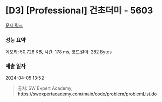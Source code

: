 # [D3] [Professional] 건초더미 - 5603 

[문제 링크](https://swexpertacademy.com/main/code/problem/problemDetail.do?contestProbId=AWXGEbd6cjMDFAUo) 

### 성능 요약

메모리: 50,728 KB, 시간: 178 ms, 코드길이: 282 Bytes

### 제출 일자

2024-04-05 13:52



> 출처: SW Expert Academy, https://swexpertacademy.com/main/code/problem/problemList.do
